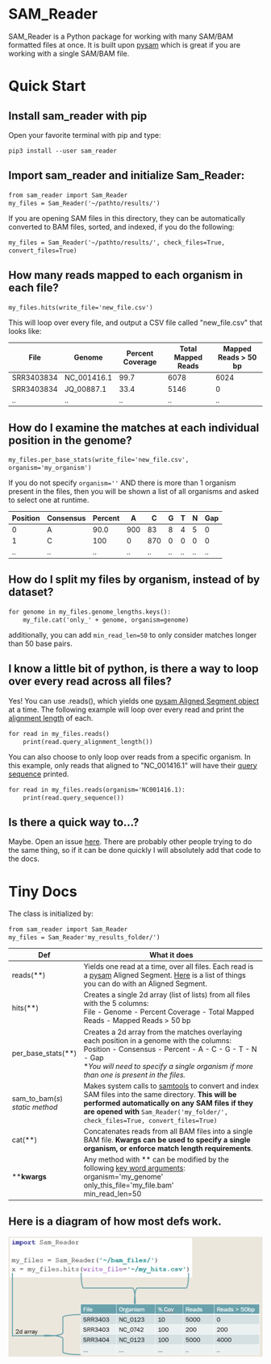 
# SAM_Reader

SAM_Reader is a Python package for working with many SAM/BAM formatted files at once. It is built upon [pysam](https://pysam.readthedocs.io/en/latest/api.html) which is great if you are working with a single SAM/BAM file. 

# Quick Start
## Install sam_reader with pip
Open your favorite terminal with pip and type:
```
pip3 install --user sam_reader
```



## Import sam_reader and initialize Sam_Reader:
```
from sam_reader import Sam_Reader
my_files = Sam_Reader('~/pathto/results/')
```
If you are opening SAM files in this directory, they can be automatically converted to BAM files, sorted, and indexed, if you do the following:
```
my_files = Sam_Reader('~/pathto/results/', check_files=True, convert_files=True)
```


## How many reads mapped to each organism in each file?
```
my_files.hits(write_file='new_file.csv')
```
This will loop over every file, and output a CSV file called "new_file.csv" that looks like:

File | Genome  |  Percent Coverage  |  Total Mapped Reads  |  Mapped Reads > 50 bp
--|--|--|--|-- 
SRR3403834 | NC_001416.1 | 99.7 | 6078 | 6024
SRR3403834 | JQ_00887.1 | 33.4 | 5146 | 0
.. | .. | .. | .. | ..


## How do I examine the matches at each individual position in the genome?
```
my_files.per_base_stats(write_file='new_file.csv', organism='my_organism')
```
If you do not specify ```organism=''``` AND there is more than 1 organism present in the files, then you will be shown a list of all organisms and asked to select one at runtime.

Position | Consensus | Percent | A | C | G | T | N | Gap
--|--|--|--|--|--|--|--|--
0 | A | 90.0 | 900 | 83 | 8 | 4 | 5 | 0
1 | C | 100 | 0 | 870 | 0 | 0 | 0 | 0 
.. | .. | .. | .. | ..| .. | .. | .. | ..


## How do I split my files by organism, instead of by dataset?
```
for genome in my_files.genome_lengths.keys():
    my_file.cat('only_' + genome, organism=genome)
```
additionally, you can add ```min_read_len=50``` to only consider matches longer than 50 base pairs.

## I know a little bit of python, is there a way to loop over every read across all files?
Yes! You can use .reads(), which yields one [pysam Aligned Segment object](https://pysam.readthedocs.io/en/latest/api.html#pysam.AlignedSegment) at a time.  The following example will loop over every read and print the [alignment length](https://pysam.readthedocs.io/en/latest/api.html#pysam.AlignedSegment.query_length) of each.
```
for read in my_files.reads()
    print(read.query_alignment_length())
```
You can also choose to only loop over reads from a specific organism. In this example, only reads that aligned to "NC_001416.1" will have their [query sequence](https://pysam.readthedocs.io/en/latest/api.html#pysam.AlignedSegment.query_sequence) printed.
```
for read in my_files.reads(organism='NC001416.1):
    print(read.query_sequence())
```

## Is there a quick way to...?
Maybe. Open an issue [here](https://github.com/KyleLevi/SAM_Reader/issues). There are probably other people trying to do the same thing, so if it can be done quickly I will absolutely add that code to the docs.


# Tiny Docs 
 The class is initialized by: 
```
from sam_reader import Sam_Reader
my_files = Sam_Reader'my_results_folder/')
```
 Def |  What it does
--|--
reads(**) | Yields one read at a time, over all files. Each read is a [pysam](https://pysam.readthedocs.io/en/latest/index.html) Aligned Segment.  [Here](http://pysam.readthedocs.io/en/latest/api.html#pysam.AlignedSegment) is a list of things you can do with an Aligned Segment.
 hits(**)  | Creates a single 2d array (list of lists) from all files with the 5 columns:<br>File - Genome - Percent Coverage - Total Mapped Reads - Mapped Reads > 50 bp
 per_base_stats(**) | Creates a 2d array from the matches overlaying each position in a genome with the columns:<br>Position - Consensus - Percent - A - C - G - T - N - Gap<br>**You will need to specify a single organism if more than one is present in the files.*
  sam_to_bam(*s*)<br>*static method*| Makes system calls to [samtools](http://www.htslib.org/) to convert and index SAM files into the same directory. **This will be performed automatically on any SAM files if they are opened with** ```Sam_Reader('my_folder/', check_files=True, convert_files=True)```
  cat(**) | Concatenates reads from all BAM files into a single BAM file. **Kwargs can be used to specify a single organism, or enforce match length requirements**.
  ****kwargs** | Any method with ** can be modified by the following [key word arguments](https://docs.python.org/3/tutorial/controlflow.html#keyword-arguments):<br>organism='my_genome'<br>only_this_file='my_file.bam'<br>min_read_len=50

 
## Here is a diagram of how most defs work.
![readerhits](/test_files/sam_reader.hits.png)
